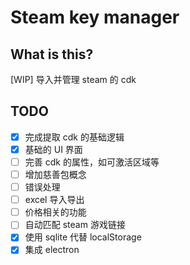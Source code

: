 # Steam key manager
## What is this?
[WIP] 导入并管理 steam 的 cdk
## TODO
- [x] 完成提取 cdk 的基础逻辑
- [x] 基础的 UI 界面
- [ ] 完善 cdk 的属性，如可激活区域等
- [ ] 增加慈善包概念
- [ ] 错误处理
- [ ] excel 导入导出
- [ ] 价格相关的功能
- [ ] 自动匹配 steam 游戏链接
- [x] 使用 sqlite 代替 localStorage
- [x] 集成 electron
